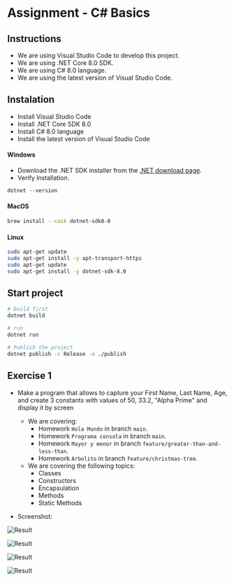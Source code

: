# Assignment - C# Basics

## Instructions

-   We are using Visual Studio Code to develop this project.
-   We are using .NET Core 8.0 SDK.
-   We are using C# 8.0 language.
-   We are using the latest version of Visual Studio Code.

## Instalation

-   Install Visual Studio Code
-   Install .NET Core SDK 8.0
-   Install C# 8.0 language
-   Install the latest version of Visual Studio Code

#### Windows

-   Download the .NET SDK installer from the [.NET download page](https://dotnet.microsoft.com/download).
-   Verify Installation.

```powershell
dotnet --version
```

#### MacOS

```bash
brew install --cask dotnet-sdk8-0
```

#### Linux

```bash
sudo apt-get update
sudo apt-get install -y apt-transport-https
sudo apt-get update
sudo apt-get install -y dotnet-sdk-8.0
```

## Start project

```bash
# build first
dotnet build

# run
dotnet run

# Publish the project
dotnet publish -c Release -o ./publish
```

## Exercise 1

-   Make a program that allows to capture your First Name, Last Name, Age, and create 3 constants with values of 50,
    33.2, "Alpha Prime" and display it by screen

    -   We are covering:
        -   Homework `Hola Mundo` in branch `main`.
        -   Homework `Programa consola` in branch `main`.
        -   Homework `Mayor y menor` in branch `feature/greater-than-and-less-than`.
        -   Homework `Arbolito` in branch `feature/christmas-tree`.
    -   We are covering the following topics:
        -   Classes
        -   Constructors
        -   Encapsulation
        -   Methods
        -   Static Methods

-   Screenshot:

![Result](https://img001.prntscr.com/file/img001/MRzscZSBQ22QZUfa9clfIQ.png)

![Result](https://img001.prntscr.com/file/img001/gYsF72ZbRSmZ8iPvIlcg1A.png)

![Result](https://img001.prntscr.com/file/img001/zdq3J3f_Qr-FP3qhFfOgWA.png)

![Result](https://img001.prntscr.com/file/img001/P3iRvAeFQTCUhBdXcdGWow.png)
